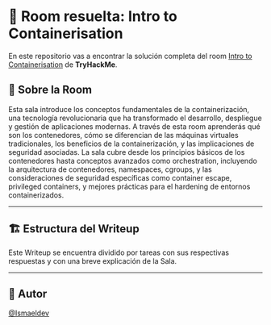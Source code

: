 # 🚪 Room resuelta: Intro to Containerisation
En este repositorio vas a encontrar la solución completa del room [Intro to Containerisation](https://tryhackme.com/room/introtocontainerisation) de **TryHackMe**.

## 📝 Sobre la Room
Esta sala introduce los conceptos fundamentales de la containerización, una tecnología revolucionaria que ha transformado el desarrollo, despliegue y gestión de aplicaciones modernas. A través de esta room aprenderás qué son los contenedores, cómo se diferencian de las máquinas virtuales tradicionales, los beneficios de la containerización, y las implicaciones de seguridad asociadas. La sala cubre desde los principios básicos de los contenedores hasta conceptos avanzados como orchestration, incluyendo la arquitectura de contenedores, namespaces, cgroups, y las consideraciones de seguridad específicas como container escape, privileged containers, y mejores prácticas para el hardening de entornos containerizados.

---

## 🏗️ Estructura del Writeup
Este Writeup se encuentra dividido por tareas con sus respectivas respuestas y con una breve explicación de la Sala.

---

## 🥷 Autor
[@Ismaeldev](https://www.ismaeldev.com/)